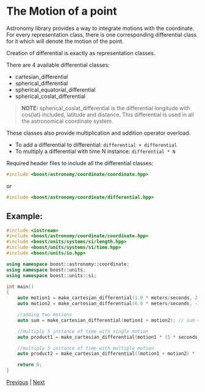 # The Motion of a point

Astronomy library provides a way to integrate motions with the coordinate. For every representation class, there is one corresponding differential class for it which will denote the motion of the point. 

Creation of differential is exactly as representation classes.

There are 4 available differential classes:
* cartesian_differential
* spherical_differential
* spherical_equatorial_differential
* spherical_coslat_differential

>**NOTE:** spherical_coslat_differential is the differential longitude with cos(lat) included, latitude and distance. This differential is used in all the astronomical coordinate system.

These classes also provide multiplication and addition operator overload.
* To add a differential to differential: `differential + differential`
* To multiply a differential with time N instance: `differential * N`

Required header files to include all the differential classes:

```c++
#include <boost/astronomy/coordinate/coordinate.hpp>
```
or
```c++
#include <boost/astronomy/coordinate/differential.hpp>
```

## Example:
```c++
#include <iostream>
#include <boost/astronomy/coordinate/coordinate.hpp>
#include <boost/units/systems/si/length.hpp>
#include <boost/units/systems/si/time.hpp>
#include <boost/units/io.hpp>

using namespace boost::astronomy::coordinate;
using namespace boost::units;
using namespace boost::units::si;

int main()
{
    auto motion1 = make_cartesian_differential(1.0 * meters/seconds, 2.0 * meters/seconds, 0.0 * meters/seconds);
    auto motion2 = make_cartesian_differential(6.0 * meters/seconds, -3.0 * meters/seconds, 1.0 * meters/seconds);

    //adding two motions
    auto sum = make_cartesian_differential(motion1 + motion2); // sum = (7.0, -1.0, 1.0)

    //multiply 5 instance of time with single motion
    auto product1 = make_cartesian_differential(motion1 * (5 * seconds)); // product1 = (5.0, 10.0 0.0);

    //multiply 5 instance of time with multiple motion
    auto product2 = make_cartesian_differential((motion1 + motion2) * (5 * seconds)); // x = (35.0, -5.0, 5.0)

    return 0;
}
```

[Previous](vector_operation.md) | [Next](astronomical_coordinate.md)
